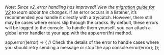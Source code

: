 *Note: Since v2, error handling has improved! View the [migration guide for V2](https://slack.dev/bolt/tutorial/migration-v2) to learn about the changes.*
If an error occurs in a listener, it’s recommended you handle it directly with a try/catch. However, there still may be cases where errors slip through the cracks. By default, these errors will be logged to the console. To handle them yourself, you can attach a global error handler to your app with the app.error(fn) method.

app.error((error) => {
  // Check the details of the error to handle cases where you should retry sending a message or stop the app
  console.error(error);
});
